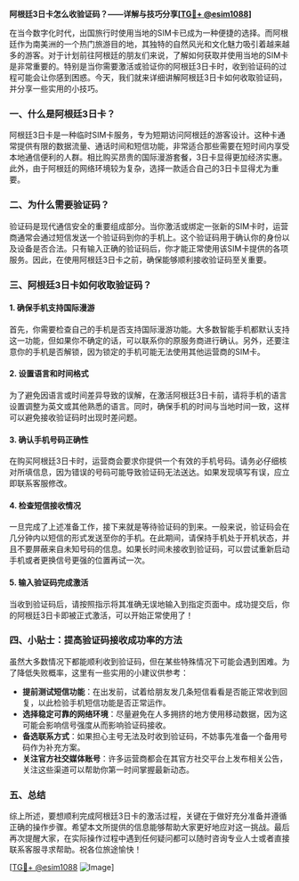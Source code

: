 **阿根廷3日卡怎么收验证码？——详解与技巧分享[[TG💪+ @esim1088](https://t.me/s/esim1088)]**

在当今数字化时代，出国旅行时使用当地的SIM卡已成为一种便捷的选择。而阿根廷作为南美洲的一个热门旅游目的地，其独特的自然风光和文化魅力吸引着越来越多的游客。对于计划前往阿根廷的朋友们来说，了解如何获取并使用当地的SIM卡是非常重要的。特别是当你需要激活或验证你的阿根廷3日卡时，收到验证码的过程可能会让你感到困惑。今天，我们就来详细讲解阿根廷3日卡如何收取验证码，并分享一些实用的小技巧。

### 一、什么是阿根廷3日卡？

阿根廷3日卡是一种临时SIM卡服务，专为短期访问阿根廷的游客设计。这种卡通常提供有限的数据流量、通话时间和短信功能，非常适合那些需要在短时间内享受本地通信便利的人群。相比购买昂贵的国际漫游套餐，3日卡显得更加经济实惠。此外，由于阿根廷的网络环境较为复杂，选择一款适合自己的3日卡显得尤为重要。

### 二、为什么需要验证码？

验证码是现代通信安全的重要组成部分。当你激活或绑定一张新的SIM卡时，运营商通常会通过短信发送一个验证码到你的手机上。这个验证码用于确认你的身份以及设备是否合法。只有输入正确的验证码后，你才能正常使用该SIM卡提供的各项服务。因此，在使用阿根廷3日卡之前，确保能够顺利接收验证码至关重要。

### 三、阿根廷3日卡如何收取验证码？

#### 1. 确保手机支持国际漫游

首先，你需要检查自己的手机是否支持国际漫游功能。大多数智能手机都默认支持这一功能，但如果你不确定的话，可以联系你的原服务商进行确认。另外，还要注意你的手机是否解锁，因为锁定的手机可能无法使用其他运营商的SIM卡。

#### 2. 设置语言和时间格式

为了避免因语言或时间差异导致的误解，在激活阿根廷3日卡前，请将手机的语言设置调整为英文或其他熟悉的语言。同时，确保手机的时间与当地时间一致，这样可以避免接收验证码时出现时差问题。

#### 3. 确认手机号码正确性

在购买阿根廷3日卡时，运营商会要求你提供一个有效的手机号码。请务必仔细核对所填信息，因为错误的号码可能导致验证码无法送达。如果发现填写有误，应立即联系客服修改。

#### 4. 检查短信接收情况

一旦完成了上述准备工作，接下来就是等待验证码的到来。一般来说，验证码会在几分钟内以短信的形式发送至你的手机。在此期间，请保持手机处于开机状态，并且不要屏蔽来自未知号码的信息。如果长时间未接收到验证码，可以尝试重新启动手机或者更换信号更强的位置再试一次。

#### 5. 输入验证码完成激活

当收到验证码后，请按照指示将其准确无误地输入到指定页面中。成功提交后，你的阿根廷3日卡即被正式激活，可以开始正常使用了！

### 四、小贴士：提高验证码接收成功率的方法

虽然大多数情况下都能顺利收到验证码，但在某些特殊情况下可能会遇到困难。为了降低失败概率，这里有一些实用的小建议供参考：

- **提前测试短信功能**：在出发前，试着给朋友发几条短信看看是否能正常收到回复，以此检验手机短信功能是否正常运作。
- **选择稳定可靠的网络环境**：尽量避免在人多拥挤的地方使用移动数据，因为这可能会影响信号强度从而影响验证码接收。
- **备选联系方式**：如果担心主号无法及时收到验证码，不妨事先准备一个备用号码作为补充方案。
- **关注官方社交媒体账号**：许多运营商都会在其官方社交平台上发布相关公告，关注这些渠道可以帮助你第一时间掌握最新动态。

### 五、总结

综上所述，要想顺利完成阿根廷3日卡的激活过程，关键在于做好充分准备并遵循正确的操作步骤。希望本文所提供的信息能够帮助大家更好地应对这一挑战。最后再次提醒大家，在实际操作过程中遇到任何疑问都可以随时咨询专业人士或者直接联系客服寻求帮助。祝各位旅途愉快！

[[TG💪+ @esim1088](https://t.me/s/esim1088) ![Image](https://i.postimg.cc/4NQfJmqS/Snipaste-2025-05-13-00-14-12.png)]